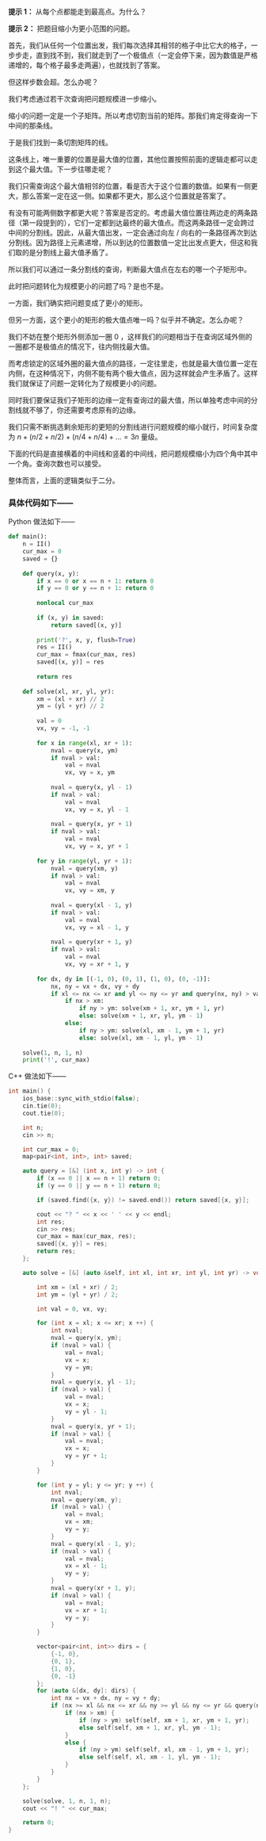 **提示 1：** 从每个点都能走到最高点。为什么？

**提示 2：** 把题目缩小为更小范围的问题。

首先，我们从任何一个位置出发，我们每次选择其相邻的格子中比它大的格子，一步步走，直到找不到，我们就走到了一个极值点（一定会停下来，因为数值是严格递增的，每个格子最多走两遍），也就找到了答案。

但这样步数会超。怎么办呢？

我们考虑通过若干次查询把问题规模进一步缩小。

缩小的问题一定是一个子矩阵。所以考虑切割当前的矩阵。那我们肯定得查询一下中间的那条线。

于是我们找到一条切割矩阵的线。

这条线上，唯一重要的位置是最大值的位置，其他位置按照前面的逻辑走都可以走到这个最大值。下一步往哪走呢？

我们只需查询这个最大值相邻的位置，看是否大于这个位置的数值。如果有一侧更大，那么答案一定在这一侧。如果都不更大，那么这个位置就是答案了。

有没有可能两侧数字都更大呢？答案是否定的。考虑最大值位置往两边走的两条路径（第一段提到的），它们一定都到达最终的最大值点。而这两条路径一定会跨过中间的分割线。因此，从最大值出发，一定会通过向左 / 向右的一条路径再次到达分割线。因为路径上元素递增，所以到达的位置数值一定比出发点更大，但这和我们取的是分割线上最大值矛盾了。

所以我们可以通过一条分割线的查询，判断最大值点在左右的哪一个子矩形中。

此时把问题转化为规模更小的问题了吗？是也不是。

一方面，我们确实把问题变成了更小的矩形。

但另一方面，这个更小的矩形的极大值点唯一吗？似乎并不确定。怎么办呢？

我们不妨在整个矩形外侧添加一圈 $0$ ，这样我们的问题相当于在查询区域外侧的一圈都不是极值点的情况下，往内侧找最大值。

而考虑锁定的区域外圈的最大值点的路径，一定往里走，也就是最大值位置一定在内侧，在这种情况下，内侧不能有两个极大值点，因为这样就会产生矛盾了。这样我们就保证了问题一定转化为了规模更小的问题。

同时我们要保证我们子矩形的边缘一定有查询过的最大值，所以单独考虑中间的分割线就不够了，你还需要考虑原有的边缘。

我们只需不断挑选剩余矩形的更短的分割线进行问题规模的缩小就行，时间复杂度为 $n+(n/2+n/2)+(n/4+n/4)+\dots=3n$ 量级。

下面的代码是直接横着的中间线和竖着的中间线，把问题规模缩小为四个角中其中一个角。查询次数也可以接受。

整体而言，上面的逻辑类似于二分。

### 具体代码如下——

Python 做法如下——

```Python []
def main():
    n = II()
    cur_max = 0
    saved = {}
    
    def query(x, y):
        if x == 0 or x == n + 1: return 0
        if y == 0 or y == n + 1: return 0
        
        nonlocal cur_max
        
        if (x, y) in saved:
            return saved[(x, y)]
        
        print('?', x, y, flush=True)
        res = II()
        cur_max = fmax(cur_max, res)
        saved[(x, y)] = res
        
        return res
    
    def solve(xl, xr, yl, yr):
        xm = (xl + xr) // 2
        ym = (yl + yr) // 2
        
        val = 0
        vx, vy = -1, -1
        
        for x in range(xl, xr + 1):
            nval = query(x, ym)
            if nval > val:
                val = nval
                vx, vy = x, ym
            
            nval = query(x, yl - 1)
            if nval > val:
                val = nval
                vx, vy = x, yl - 1
            
            nval = query(x, yr + 1)
            if nval > val:
                val = nval
                vx, vy = x, yr + 1
        
        for y in range(yl, yr + 1):
            nval = query(xm, y)
            if nval > val:
                val = nval
                vx, vy = xm, y
            
            nval = query(xl - 1, y)
            if nval > val:
                val = nval
                vx, vy = xl - 1, y
            
            nval = query(xr + 1, y)
            if nval > val:
                val = nval
                vx, vy = xr + 1, y
        
        for dx, dy in [(-1, 0), (0, 1), (1, 0), (0, -1)]:
            nx, ny = vx + dx, vy + dy
            if xl <= nx <= xr and yl <= ny <= yr and query(nx, ny) > val:
                if nx > xm:
                    if ny > ym: solve(xm + 1, xr, ym + 1, yr)
                    else: solve(xm + 1, xr, yl, ym - 1)
                else:
                    if ny > ym: solve(xl, xm - 1, ym + 1, yr)
                    else: solve(xl, xm - 1, yl, ym - 1)
    
    solve(1, n, 1, n)
    print('!', cur_max)
```

C++ 做法如下——

```cpp []
int main() {
    ios_base::sync_with_stdio(false);
    cin.tie(0);
    cout.tie(0);

    int n;
    cin >> n;

    int cur_max = 0;
    map<pair<int, int>, int> saved;

    auto query = [&] (int x, int y) -> int {
        if (x == 0 || x == n + 1) return 0;
        if (y == 0 || y == n + 1) return 0;

        if (saved.find({x, y}) != saved.end()) return saved[{x, y}];

        cout << "? " << x << ' ' << y << endl;
        int res;
        cin >> res;
        cur_max = max(cur_max, res);
        saved[{x, y}] = res;
        return res;
    };

    auto solve = [&] (auto &self, int xl, int xr, int yl, int yr) -> void {

        int xm = (xl + xr) / 2;
        int ym = (yl + yr) / 2;

        int val = 0, vx, vy;

        for (int x = xl; x <= xr; x ++) {
            int nval;
            nval = query(x, ym);
            if (nval > val) {
                val = nval;
                vx = x;
                vy = ym;
            }
            nval = query(x, yl - 1);
            if (nval > val) {
                val = nval;
                vx = x;
                vy = yl - 1;
            }
            nval = query(x, yr + 1);
            if (nval > val) {
                val = nval;
                vx = x;
                vy = yr + 1;
            }
        }

        for (int y = yl; y <= yr; y ++) {
            int nval;
            nval = query(xm, y);
            if (nval > val) {
                val = nval;
                vx = xm;
                vy = y;
            }
            nval = query(xl - 1, y);
            if (nval > val) {
                val = nval;
                vx = xl - 1;
                vy = y;
            }
            nval = query(xr + 1, y);
            if (nval > val) {
                val = nval;
                vx = xr + 1;
                vy = y;
            }
        }

        vector<pair<int, int>> dirs = {
            {-1, 0},
            {0, 1},
            {1, 0},
            {0, -1}
        };
        for (auto &[dx, dy]: dirs) {
            int nx = vx + dx, ny = vy + dy;
            if (nx >= xl && nx <= xr && ny >= yl && ny <= yr && query(nx, ny) > val) {
                if (nx > xm) {
                    if (ny > ym) self(self, xm + 1, xr, ym + 1, yr);
                    else self(self, xm + 1, xr, yl, ym - 1);
                }
                else {
                    if (ny > ym) self(self, xl, xm - 1, ym + 1, yr);
                    else self(self, xl, xm - 1, yl, ym - 1);
                }
            }
        }
    };

    solve(solve, 1, n, 1, n);
    cout << "! " << cur_max;

    return 0;
}
```
